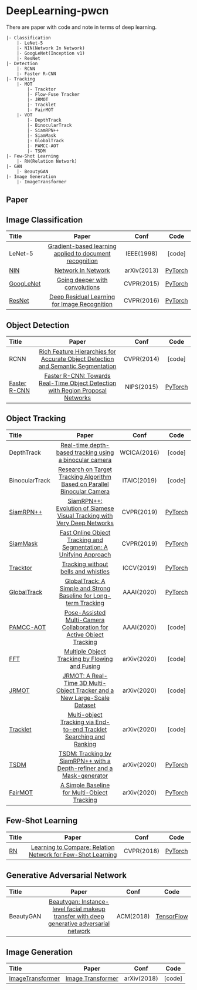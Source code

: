 # DeepLearning-pwcn
There are paper with code and note in terms of deep learning.
```
|- Classification
    |- LeNet-5
    |- NIN(Network In Network)
    |- GoogLeNet(Inception v1)
    |- ResNet
|- Detection
    |- RCNN
    |- Faster R-CNN
|- Tracking
    |- MOT
        |- Tracktor
        |- Flow-Fuse Tracker
        |- JRMOT
        |- Tracklet
        |- FairMOT
    |- VOT
        |- DepthTrack
        |- BinocularTrack
        |- SiamRPN++
        |- SiamMask
        |- GlobalTrack
        |- PAMCC-AOT
        |- TSDM
|- Few-Shot Learning
    |- RN(Relation Network)
|- GAN
    |- BeautyGAN
|- Image Generation
    |- ImageTransformer
```

## Paper

## Image Classification
| Title | Paper | Conf | Code |
|:--------|:--------:|:--------:|:--------:|
| LeNet-5 | [Gradient-based learning applied to document recognition](http://yann.lecun.com/exdb/publis/pdf/lecun-01a.pdf) | IEEE(1998) | [code]
| [NIN](https://gojay.top/2019/08/31/NIN-Network-In-Network/) | [Network In Network](https://arxiv.org/pdf/1312.4400.pdf) | arXiv(2013) | [PyTorch](https://github.com/Gojay001/DeepLearning-pwcn/tree/master/Classification/NIN/Code)
| [GoogLeNet](https://gojay.top/2019/09/05/GoogLeNet/) | [Going deeper with convolutions](https://www.cv-foundation.org/openaccess/content_cvpr_2015/papers/Szegedy_Going_Deeper_With_2015_CVPR_paper.pdf) | CVPR(2015) | [PyTorch](https://github.com/Gojay001/DeepLearning-pwcn/tree/master/Classification/GoogLeNet/Code)
| [ResNet](https://gojay.top/2019/09/08/ResNet/) | [Deep Residual Learning for Image Recognition](http://openaccess.thecvf.com/content_cvpr_2016/papers/He_Deep_Residual_Learning_CVPR_2016_paper.pdf) | CVPR(2016) | [PyTorch](https://github.com/Gojay001/DeepLearning-pwcn/tree/master/Classification/ResNet/Code)

## Object Detection
| Title | Paper | Conf | Code |
|:--------|:--------:|:--------:|:--------:|
| RCNN | [Rich Feature Hierarchies for Accurate Object Detection and Semantic Segmentation](http://openaccess.thecvf.com/content_cvpr_2014/papers/Girshick_Rich_Feature_Hierarchies_2014_CVPR_paper.pdf) | CVPR(2014) | [code]
| [Faster R-CNN](https://gojay.top/2019/10/19/Faster-R-CNN/) | [Faster R-CNN: Towards Real-Time Object Detection with Region Proposal Networks](https://arxiv.org/pdf/1506.01497.pdf) | NIPS(2015) | [PyTorch](https://github.com/Gojay001/faster-rcnn.pytorch)

## Object Tracking
| Title | Paper | Conf | Code |
|:--------|:--------:|:--------:|:--------:|
| DepthTrack | [Real-time depth-based tracking using a binocular camera](https://github.com/Gojay001/DeepLearning-pwcn/tree/master/Tracking/Binocular%20camera/DepthTrack.pdf) | WCICA(2016) | [code]
| BinocularTrack | [Research on Target Tracking Algorithm Based on Parallel Binocular Camera](https://github.com/Gojay001/DeepLearning-pwcn/blob/master/Tracking/Binocular%20camera/BinocularTrack.pdf) | ITAIC(2019) | [code]
| [SiamRPN++](https://gojay.top/2020/05/09/SiamRPN++/) | [SiamRPN++: Evolution of Siamese Visual Tracking with Very Deep Networks](http://openaccess.thecvf.com/content_CVPR_2019/papers/Li_SiamRPN_Evolution_of_Siamese_Visual_Tracking_With_Very_Deep_Networks_CVPR_2019_paper.pdf) | CVPR(2019) | [PyTorch](https://github.com/STVIR/pysot)
| [SiamMask](https://gojay.top/2019/11/26/SiamMask/) | [Fast Online Object Tracking and Segmentation: A Unifying Approach](http://openaccess.thecvf.com/content_CVPR_2019/papers/Wang_Fast_Online_Object_Tracking_and_Segmentation_A_Unifying_Approach_CVPR_2019_paper.pdf) | CVPR(2019) | [PyTorch](https://github.com/Gojay001/SiamMask)
| [Tracktor](https://gojay.top/2019/11/09/Tracktor/) | [Tracking without bells and whistles](https://arxiv.org/pdf/1903.05625.pdf) | ICCV(2019) | [PyTorch](https://github.com/Gojay001/tracking_wo_bnw)
| [GlobalTrack](https://gojay.top/2020/01/04/GlobalTrack/) | [GlobalTrack: A Simple and Strong Baseline for Long-term Tracking](https://arxiv.org/pdf/1912.08531.pdf) | AAAI(2020) | [PyTorch](https://github.com/huanglianghua/GlobalTrack)
| [PAMCC-AOT](https://gojay.top/2020/02/25/PAMCC-AOT/) | [Pose-Assisted Multi-Camera Collaboration for Active Object Tracking](https://arxiv.org/pdf/2001.05161.pdf) | AAAI(2020) | [code]
| [FFT](https://gojay.top/2020/03/05/FFT-Flow-Fuse-Tracker/) | [Multiple Object Tracking by Flowing and Fusing](https://arxiv.org/abs/2001.11180) | arXiv(2020) | [code]
| [JRMOT](https://gojay.top/2020/02/28/JRMOT/) | [JRMOT: A Real-Time 3D Multi-Object Tracker and a New Large-Scale Dataset](https://arxiv.org/pdf/2002.08397.pdf) | arXiv(2020) | [code]
| [Tracklet](https://gojay.top/2020/03/26/Tracklet/) | [Multi-object Tracking via End-to-end Tracklet Searching and Ranking](https://arxiv.org/abs/2003.02795) | arXiv(2020) | [code]
| [TSDM](https://gojay.top/2020/05/23/TSDM/) | [TSDM: Tracking by SiamRPN++ with a Depth-refiner and a Mask-generator](https://arxiv.org/abs/2005.04063) | arXiv(2020) | [PyTorch](https://github.com/Gojay001/TSDM)
| [FairMOT](https://gojay.top/2020/05/25/FairMOT/) | [A Simple Baseline for Multi-Object Tracking](https://arxiv.org/abs/2004.01888) | arXiv(2020) | [PyTorch](https://github.com/Gojay001/FairMOT)

## Few-Shot Learning
| Title | Paper | Conf | Code |
|:--------|:--------:|:--------:|:--------:|
| [RN](https://gojay.top/2019/08/21/RN-Realation-Network/) | [Learning to Compare: Relation Network for Few-Shot Learning](https://arxiv.org/abs/1711.06025) | CVPR(2018) | [PyTorch](https://github.com/Gojay001/LearningToCompare_FSL)

## Generative Adversarial Network
| Title | Paper | Conf | Code |
|:--------|:--------:|:--------:|:--------:|
| BeautyGAN | [Beautygan: Instance-level facial makeup transfer with deep generative adversarial network](http://colalab.org/media/paper/BeautyGAN-camera-ready.pdf) | ACM(2018) | [TensorFlow](http://liusi-group.com/projects/BeautyGAN)

## Image Generation
| Title | Paper | Conf | Code |
|:--------|:--------:|:--------:|:--------:|
| [ImageTransformer](https://gojay.top/2020/05/15/Image-Transformer/) | [Image Transformer](https://arxiv.org/abs/1802.05751) | arXiv(2018) | [code]